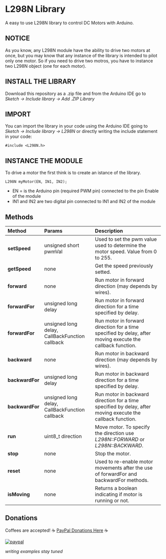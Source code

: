 # L298N Library
A easy to use L298N library to control DC Motors with Arduino.

## NOTICE
As you know, any L298N module have the ability to drive two motors at once, but you may know that any instance of the library is intended to pilot only one motor. So if you need to drive two motros, you have to instance two L298N object (one for each motor).

## INSTALL THE LIBRARY
Download this repository as a .zip file and from the Arduino IDE go to *Sketch -> Include library -> Add .ZIP Library*

## IMPORT
You can import the library in your code using the Arduino IDE going to *Sketch -> Include library -> L298N*
or directly writing the include statement in your code:

```
#include <L298N.h>
```
## INSTANCE THE MODULE
To drive a motor the first think is to create an istance of the library.
```
L298N myMotor(EN, IN1, IN2);
```
* EN = is the Arduino pin (required PWM pin) connected to the pin Enable of the module
* IN1 and IN2 are two digital pin connected to IN1 and IN2 of the module

## Methods
| Method | Params | Description
| :----- | :---------- | :------
|**setSpeed**|unsigned short pwmVal| Used to set the pwm value used to determine the motor speed. Value from 0 to 255.
|**getSpeed**|none| Get the speed previously setted.
|**forward**|none| Run motor in forward direction (may depends by wires).
|**forwardFor**|unsigned long delay| Run motor in forward direction for a time specified by delay.
|**forwardFor**|unsigned long delay, CallBackFunction callback| Run motor in forward direction for a time specified by delay, after moving execute the callback function.
|**backward**|none| Run motor in backward direction (may depends by wires).
|**backwardFor**|unsigned long delay| Run motor in backward direction for a time specified by delay.
|**backwardFor**|unsigned long delay, CallBackFunction callback| Run motor in backward direction for a time specified by delay, after moving execute the callback function.
|**run**|uint8_t direction| Move motor. To specify the direction use *L298N::FORWARD* or *L298N::BACKWARD*. 
|**stop**|none| Stop the motor.
|**reset**|none| Used to re-enable motor movements after the use of forwardFor and backwardFor methods.
|**isMoving**|none| Returns a boolean indicating if motor is running or not.

## Donations
Coffees are accepted!
:coffee: [PayPal Donations Here](https://www.paypal.com/cgi-bin/webscr?cmd=_s-xclick&hosted_button_id=GRNEA99RCC3U4) :coffee:

[![paypal](https://www.paypalobjects.com/en_US/i/btn/btn_donateCC_LG.gif)](https://www.paypal.com/cgi-bin/webscr?cmd=_s-xclick&hosted_button_id=GRNEA99RCC3U4)

*writing examples stay tuned*

